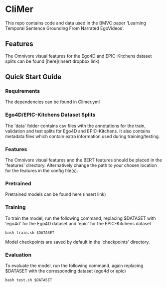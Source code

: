 # CliMer
This repo contains code and data used in the BMVC paper 'Learning Temporal Sentence Grounding
From Narrated EgoVideos'.

## Features
The Omnivore visual features for the Ego4D and EPIC-Kitchens dataset splits can be found [here](insert dropbox link).

## Quick Start Guide
### Requirements
The dependencies can be found in Climer.yml
### Ego4D/EPIC-Kitchens Dataset Splits
The 'data' folder contains csv files with the annotations for the train, validation and test splits for Ego4D and EPIC-Kitchens. It also contains metadata files which contain extra information used during training/testing.

### Features
The Omnivore visual features and the BERT features should be placed in the 'features' directory. Alternatively change the path to your chosen location for the features in the config file(s).


### Pretrained
Pretrained models can be found here (insert link)
### Training
To train the model, run the following command, replacing $DATASET with 'ego4d' for the Ego4D dataset and 'epic' for the EPIC-Kitchens dataset

```
bash train.sh $DATASET
```
Model checkpoints are saved by default in the 'checkpoints' directory.

### Evaluation
To evaluate the model, run the following command, again replacing $DATASET with the corresponding dataset (ego4d or epic)

```
bash test.sh $DATASET
```
